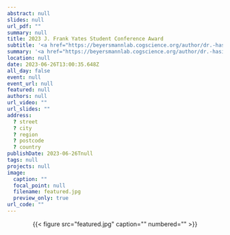 ```yaml
---
abstract: null
slides: null
url_pdf: ""
summary: null
title: 2023 J. Frank Yates Student Conference Award
subtitle: '<a href="https://beyersmannlab.cogscience.org/author/dr.-hasibe-kahraman/" target="_blank">Dr. Hasibe Kahraman</a> received this <a href="https://www.psychonomic.org/page/yatestravelaward" target="_blank">competitive award</a> for her project *The two languages of the bilingual mind: An EEG study into cross-language morphological transfer*. Congratulations Hasibe! (June 2023).'
summary: '<a href="https://beyersmannlab.cogscience.org/author/dr.-hasibe-kahraman/" target="_blank">Dr. Hasibe Kahraman</a> received this <a href="https://www.psychonomic.org/page/yatestravelaward" target="_blank">competitive award</a> for her project *The two languages of the bilingual mind: An EEG study into cross-language morphological transfer*. Congratulations Hasibe! (June 2023).'
location: null
date: 2023-06-26T13:00:35.648Z
all_day: false
event: null
event_url: null
featured: null
authors: null
url_video: ""
url_slides: ""
address:
  ? street
  ? city
  ? region
  ? postcode
  ? country
publishDate: 2023-06-26Tnull
tags: null
projects: null
image:
  caption: ""
  focal_point: null
  filename: featured.jpg
  preview_only: true
url_code: ""
---
```


<center>{{< figure src="featured.jpg" caption="" numbered="" >}}</center>

